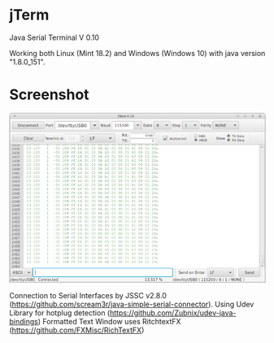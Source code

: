 # jTerm

Java Serial Terminal V 0.10

Working both Linux (Mint 18.2) and Windows (Windows 10) with java version "1.8.0_151".

# Screenshot
![Screenshot](jTerm_screenshot.png?raw=true "Screenshot V0.10")


Connection to Serial Interfaces by JSSC v2.8.0 (<https://github.com/scream3r/java-simple-serial-connector>).
Using Udev Library for hotplug detection (<https://github.com/Zubnix/udev-java-bindings>)
Formatted Text Window uses RitchtextFX (<https://github.com/FXMisc/RichTextFX>)


